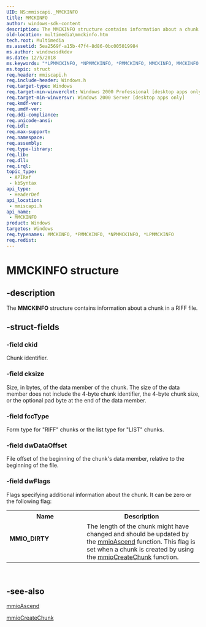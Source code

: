 ```yaml
---
UID: NS:mmiscapi._MMCKINFO
title: MMCKINFO
author: windows-sdk-content
description: The MMCKINFO structure contains information about a chunk in a RIFF file.
old-location: multimedia\mmckinfo.htm
tech.root: Multimedia
ms.assetid: 5ea2569f-a15b-47f4-8d86-0bc005019984
ms.author: windowssdkdev
ms.date: 12/5/2018
ms.keywords: "*LPMMCKINFO, *NPMMCKINFO, *PMMCKINFO, MMCKINFO, MMCKINFO structure [Windows Multimedia], MMIO_DIRTY, _MMCKINFO, _win32_MMCKINFO_str, mmiscapi/MMCKINFO, multimedia.mmckinfo"
ms.topic: struct
req.header: mmiscapi.h
req.include-header: Windows.h
req.target-type: Windows
req.target-min-winverclnt: Windows 2000 Professional [desktop apps only]
req.target-min-winversvr: Windows 2000 Server [desktop apps only]
req.kmdf-ver: 
req.umdf-ver: 
req.ddi-compliance: 
req.unicode-ansi: 
req.idl: 
req.max-support: 
req.namespace: 
req.assembly: 
req.type-library: 
req.lib: 
req.dll: 
req.irql: 
topic_type:
 - APIRef
 - kbSyntax
api_type:
 - HeaderDef
api_location:
 - mmiscapi.h
api_name:
 - MMCKINFO
product: Windows
targetos: Windows
req.typenames: MMCKINFO, *PMMCKINFO, *NPMMCKINFO, *LPMMCKINFO
req.redist: 
---
```


# MMCKINFO structure


## -description



The <b>MMCKINFO</b> structure contains information about a chunk in a RIFF file.




## -struct-fields




### -field ckid

Chunk identifier.


### -field cksize

Size, in bytes, of the data member of the chunk. The size of the data member does not include the 4-byte chunk identifier, the 4-byte chunk size, or the optional pad byte at the end of the data member.


### -field fccType

Form type for "RIFF" chunks or the list type for "LIST" chunks.


### -field dwDataOffset

File offset of the beginning of the chunk's data member, relative to the beginning of the file.


### -field dwFlags

Flags specifying additional information about the chunk. It can be zero or the following flag:

<table>
<tr>
<th>Name</th>
<th>Description</th>
</tr>
<tr>
<td width="40%"><a id="MMIO_DIRTY"></a><a id="mmio_dirty"></a><dl>
<dt><b>MMIO_DIRTY</b></dt>
</dl>
</td>
<td width="60%">
The length of the chunk might have changed and should be updated by the <a href="https://msdn.microsoft.com/33da4c65-8ce1-44cf-9d5f-f5626620b420">mmioAscend</a> function. This flag is set when a chunk is created by using the <a href="https://msdn.microsoft.com/45b03f8c-1b79-4004-b5e1-e739138375c2">mmioCreateChunk</a> function.

</td>
</tr>
</table>
 


## -see-also




<a href="https://msdn.microsoft.com/33da4c65-8ce1-44cf-9d5f-f5626620b420">mmioAscend</a>



<a href="https://msdn.microsoft.com/45b03f8c-1b79-4004-b5e1-e739138375c2">mmioCreateChunk</a>
 

 

